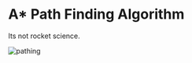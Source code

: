 # A* Path Finding Algorithm 

Its not rocket science.  

![pathing](https://user-images.githubusercontent.com/25066959/68782881-1466ae00-0608-11ea-8788-ac7f8ba71db7.PNG)
